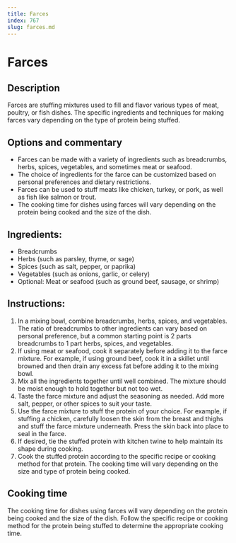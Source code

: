 ```yaml
---
title: Farces
index: 767
slug: farces.md
---
```


# Farces

## Description
Farces are stuffing mixtures used to fill and flavor various types of meat, poultry, or fish dishes. The specific ingredients and techniques for making farces vary depending on the type of protein being stuffed.

## Options and commentary
- Farces can be made with a variety of ingredients such as breadcrumbs, herbs, spices, vegetables, and sometimes meat or seafood.
- The choice of ingredients for the farce can be customized based on personal preferences and dietary restrictions.
- Farces can be used to stuff meats like chicken, turkey, or pork, as well as fish like salmon or trout.
- The cooking time for dishes using farces will vary depending on the protein being cooked and the size of the dish.

## Ingredients:
- Breadcrumbs
- Herbs (such as parsley, thyme, or sage)
- Spices (such as salt, pepper, or paprika)
- Vegetables (such as onions, garlic, or celery)
- Optional: Meat or seafood (such as ground beef, sausage, or shrimp)

## Instructions:
1. In a mixing bowl, combine breadcrumbs, herbs, spices, and vegetables. The ratio of breadcrumbs to other ingredients can vary based on personal preference, but a common starting point is 2 parts breadcrumbs to 1 part herbs, spices, and vegetables.
2. If using meat or seafood, cook it separately before adding it to the farce mixture. For example, if using ground beef, cook it in a skillet until browned and then drain any excess fat before adding it to the mixing bowl.
3. Mix all the ingredients together until well combined. The mixture should be moist enough to hold together but not too wet.
4. Taste the farce mixture and adjust the seasoning as needed. Add more salt, pepper, or other spices to suit your taste.
5. Use the farce mixture to stuff the protein of your choice. For example, if stuffing a chicken, carefully loosen the skin from the breast and thighs and stuff the farce mixture underneath. Press the skin back into place to seal in the farce.
6. If desired, tie the stuffed protein with kitchen twine to help maintain its shape during cooking.
7. Cook the stuffed protein according to the specific recipe or cooking method for that protein. The cooking time will vary depending on the size and type of protein being cooked.

## Cooking time
The cooking time for dishes using farces will vary depending on the protein being cooked and the size of the dish. Follow the specific recipe or cooking method for the protein being stuffed to determine the appropriate cooking time.